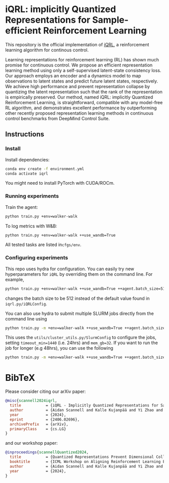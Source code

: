 # iQRL: implicitly Quantized Representations for Sample-efficient Reinforcement Learning
This repository is the official implementation of [iQRL](https://www.aidanscannell.com/iqrl), a reinforcement learning algorithm for continous control.

Learning representations for reinforcement learning (RL) has shown much promise for continuous control. We propose an efficient representation learning method using only a self-supervised latent-state consistency loss. Our approach employs an encoder and a dynamics model to map observations to latent states and predict future latent states, respectively. We achieve high performance and prevent representation collapse by quantizing the latent representation such that the rank of the representation is empirically preserved. Our method, named iQRL: implicitly Quantized Reinforcement Learning, is straightforward, compatible with any model-free RL algorithm, and demonstrates excellent performance by outperforming other recently proposed representation learning methods in continuous control benchmarks from DeepMind Control Suite.

## Instructions

### Install
Install dependencies:
```sh
conda env create -f environment.yml
conda activate iqrl
```
You might need to install PyTorch with CUDA/ROCm.

### Running experiments
Train the agent:
``` sh
python train.py +env=walker-walk
```
To log metrics with W&B:
``` sh
python train.py +env=walker-walk ++use_wandb=True
```
All tested tasks are listed in`cfgs/env`.

### Configuring experiments
This repo uses hydra for configuration.
You can easily try new hyperparameters for `iQRL` by overriding them on the command line. For example,
``` sh
python train.py +env=walker-walk ++use_wandb=True ++agent.batch_size=512
```
changes the batch size to be 512 instead of the default value found in `iqrl.py/iQRLConfig`.

You can also use hydra to submit multiple SLURM jobs directly from the command line using
``` sh
python train.py -m +env=walker-walk ++use_wandb=True ++agent.batch_size=256,512 ++agent.lr=1e-4,1e-4
```
This uses the `utils/cluster_utils.py/SlurmConfig` to configure the jobs, setting `timeout_min=1440` (i.e. 24hrs) and `mem_gb=32`.
If you want to run the job for longer (e.g 48hrs), you can use the following
``` sh
python train.py -m +env=walker-walk ++use_wandb=True ++agent.batch_size=256,512 ++agent.lr=1e-4,1e-4 ++hydra.launcher.timeout_min=2880
```

# BibTeX
Please consider citing our arXiv paper:
``` bibtex
@misc{scannell2024iqrl,
  title           = {iQRL - Implicitly Quantized Representations for Sample-efficient Reinforcement Learning},
  author          = {Aidan Scannell and Kalle Kujanpää and Yi Zhao and Mohammadreza Nakhaei and Arno Solin and Joni Pajarinen},
  year            = {2024},
  eprint          = {2406.02696},
  archivePrefix   = {arXiv},
  primaryClass    = {cs.LG}
}
```
and our workshop paper:
``` bibtex
@inproceedings{scannellQuantized2024,
  title           = {Quantized Representations Prevent Dimensional Collapse in Self-predictive {RL}},
  booktitle       = {ICML Workshop on Aligning Reinforcement Learning Experimentalists and Theorists ({ARLET})},
  author          = {Aidan Scannell and Kalle Kujanpää and Yi Zhao and Mohammadreza Nakhaei and Arno Solin and Joni Pajarinen},
  year            = {2024},
}
```
